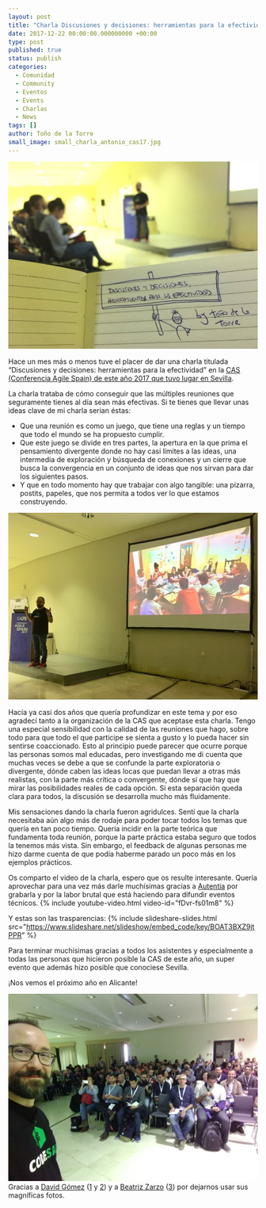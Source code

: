 ```yaml
---
layout: post
title: "Charla Discusiones y decisiones: herramientas para la efectividad en CAS17"
date: 2017-12-22 00:00:00.000000000 +00:00
type: post
published: true
status: publish
categories:
  - Comunidad
  - Community
  - Eventos
  - Events  
  - Charlas
  - News
tags: []
author: Toño de la Torre
small_image: small_charla_antonio_cas17.jpg 
---
```


<img src="/assets/cas2017-charlaantonio1.jpg" alt="charla antonio cas17 1">

Hace un mes más o menos tuve el placer de dar una charla titulada “Discusiones y decisiones: herramientas para la efectividad” en la [CAS (Conferencia Agile Spain) de este año 2017 que tuvo lugar en Sevilla](https://cas2017.agile-spain.org/).

La charla trataba de cómo conseguir que las múltiples reuniones que seguramente tienes al día sean más efectivas. Si te tienes que llevar unas ideas clave de mi charla serían éstas:

- Que una reunión es como un juego, que tiene una reglas y un tiempo que todo el mundo se ha propuesto cumplir.
- Que este juego se divide en tres partes, la apertura en la que prima el pensamiento divergente donde no hay casi límites a las ideas, una intermedia de exploración y búsqueda de conexiones y un cierre que busca la convergencia en un conjunto de ideas que nos sirvan para dar los siguientes pasos.
- Y que en todo momento hay que trabajar con algo tangible: una pizarra, postits, papeles, que nos permita a todos ver lo que estamos construyendo.

<img src="/assets/cas2017-charlaantonio3.jpg" alt="charla antonio cas17 3">

Hacía ya casi dos años que quería profundizar en este tema y por eso agradecí tanto a la organización de la CAS que aceptase esta charla.
Tengo una especial sensibilidad con la calidad de las reuniones que hago, sobre todo para que todo el que participe se sienta a gusto y lo pueda hacer sin sentirse coaccionado.
Esto al principio puede parecer que ocurre porque las personas somos mal educadas, pero investigando me di cuenta que muchas veces se debe a que se confunde la parte exploratoria o divergente, dónde caben las ideas locas que puedan llevar a otras más realistas, con la parte más crítica o convergente, dónde sí que hay que mirar las posibilidades reales de cada opción.
Si esta separación queda clara para todos, la discusión se desarrolla mucho más fluidamente.

Mis sensaciones dando la charla fueron agridulces. Sentí que la charla necesitaba aún algo más de rodaje para poder tocar todos los temas que quería en tan poco tiempo. Quería incidir en la parte teórica que fundamenta toda reunión, porque la parte práctica estaba seguro que todos la tenemos más vista. Sin embargo, el feedback de algunas personas me hizo darme cuenta de que podía haberme parado un poco más en los ejemplos prácticos.

Os comparto el video de la charla, espero que os resulte interesante. Quería aprovechar para una vez más darle muchísimas gracias a <a href="https://www.youtube.com/user/AutentiaMedia">Autentia</a> por grabarla y por la labor brutal que está haciendo para difundir eventos técnicos. 
{% include youtube-video.html video-id="fDvr-fs01m8" %}

Y estas son las trasparencias:
{% include slideshare-slides.html src="https://www.slideshare.net/slideshow/embed_code/key/BOAT3BXZ9jtPPR" %}

Para terminar muchísimas gracias a todos los asistentes y especialmente a todas las personas que hicieron posible la CAS de este año, un super evento que además hizo posible que conociese Sevilla.

¡Nos vemos el próximo año en Alicante!

<img src="/assets/cas2017-charlaantonio2.jpg" alt="charla antonio cas17 2">

<div class="foot-note">
  Gracias a <a href="https://twitter.com/DavidGomezR_">David Gómez</a> (<a href="https://twitter.com/DavidGomezR_/status/928579650695069696">1</a> y <a href="https://twitter.com/DavidGomezR_/status/928578601393541121">2</a>) y a <a href="https://twitter.com/Bea_Petazeta">Beatriz Zarzo</a> (<a href="https://twitter.com/Bea_Petazeta/status/928584476057317376">3</a>) por dejarnos usar sus magníficas fotos.
</div>
